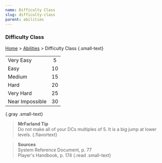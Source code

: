 ```yaml
---
name: Difficulty Class
slug: difficulty-class
parent: abilities
---
```

### Difficulty Class
[Home](dm-operations-center) > [Abilities](abilities-menu) > Difficulty Class {.small-text}

|||
| :-------------- | :-: |
| Very Easy       |  5  |
| Easy            | 10  |
| Medium          | 15  |
| Hard            | 20  |
| Very Hard       | 25  |
| Near Impossible | 30  |
{.gray .small-text}

> **MrFarland Tip**<br/>
> Do not make all of your DCs multiples of 5. It is a big jump at lower levels.
{.flavortext}

> **Sources** <br/>
> System Reference Document, p. 77<br/>
> Player's Handbook, p. 174
{.read .small-text}


